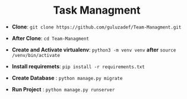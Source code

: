 
<div align="center">
  <h1>Task Managment</h1>
</div>

- **Clone**: `git clone https://github.com/guluzadef/Team-Managment.git`
- **After Clone**: `cd Team-Managment`

- **Create and Activate virtualenv**: `python3 -m venv venv`  **after** `source /venv/bin/activate`

- **Install requiremets**: `pip install -r requirements.txt`

- **Create Database** : `python manage.py migrate`

    
- **Run Project** : `python manage.py runserver`


